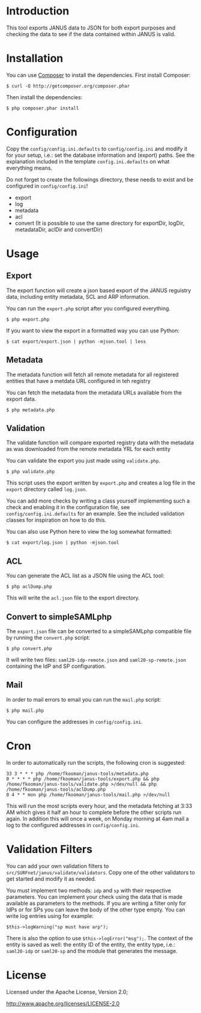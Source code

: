 # Introduction
This tool exports JANUS data to JSON for both export purposes and checking the
data to see if the data contained within JANUS is valid.

# Installation
You can use [Composer](http://getcomposer.org/) to install the dependencies.
First install Composer:

    $ curl -O http://getcomposer.org/composer.phar

Then install the dependencies:

    $ php composer.phar install

# Configuration
Copy the `config/config.ini.defaults` to `config/config.ini` and modify it for
your setup, i.e.: set the database information and (export) paths. See the
explanation included in the template `config.ini.defaults` on what everything
means.

Do not forget to create the followings directory, these needs to exist and be
configured in `config/config.ini`!
- export
- log
- metadata
- acl
- convert
(It is possible to use the same directory for exportDir, logDir, metadataDir, aclDir and convertDir)

# Usage

## Export
The export function will create a json based export of the JANUS reguistry data, including entity metadata, SCL and ARP information.

You can run the `export.php` script after you configured everything.

    $ php export.php

If you want to view the export in a formatted way you can use Python:

    $ cat export/export.json | python -mjson.tool | less

## Metadata
The metadata function will fetch all remote metadata for all registered entities that have a metdata URL configured in teh registry

You can fetch the metadata from the metadata URLs available from the export
data.

    $ php metadata.php

## Validation
The validate function will compare exported registry data with the metadata as was downloaded from the remote metadata YRL for each entity

You can validate the export you just made using `validate.php`.

    $ php validate.php

This script uses the export written by `export.php` and creates a log file in
the `export` directory called `log.json`.

You can add more checks by writing a class yourself implementing such a check
and enabling it in the configuration file, see `config/config.ini.defaults` for
an example. See the included validation classes for inspiration on how to do
this.

You can also use Python here to view the log somewhat formatted:

    $ cat export/log.json | python -mjson.tool

## ACL
You can generate the ACL list as a JSON file using the ACL tool:

    $ php aclDump.php

This will write the `acl.json` file to the export directory.

## Convert to simpleSAMLphp
The `export.json` file can be converted to a simpleSAMLphp compatible file by
running the `convert.php` script:

    $ php convert.php

It will write two files: `saml20-idp-remote.json` and `saml20-sp-remote.json`
containing the IdP and SP configuration.

## Mail
In order to mail errors to email you can run the `mail.php` script:

    $ php mail.php

You can configure the addresses in `config/config.ini`.

# Cron
In order to automatically run the scripts, the following cron is suggested:

    33 3 * * * php /home/fkooman/janus-tools/metadata.php
    0 * * * * php /home/fkooman/janus-tools/export.php && php /home/fkooman/janus-tools/validate.php >/dev/null && php /home/fkooman/janus-tools/aclDump.php
    0 4 * * mon php /home/fkooman/janus-tools/mail.php >/dev/null

This will run the most scripts every hour, and the metadata fetching at 3:33 AM
which gives it half an hour to complete before the other scripts run again. In
addition this will once a week, on Monday morning at 4am mail a log to the
configured addresses in `config/config.ini`.

# Validation Filters
You can add your own validation filters to
`src/SURFnet/janus/validate/validators`. Copy one of the other validators to
get started and modify it as needed.

You must implement two methods: `idp` and `sp` with their respective parameters.
You can implement your check using the data that is made available as
parameters to the methods. If you are writing a filter only for IdPs or for SPs
you can leave the body of the other type empty. You can write log entries
using for example:

    $this->logWarning("sp must have arp");

There is also the option to use `$this->logError("msg");`. The context of the
entity is saved as well: the entity ID of the entity, the entity type, i.e.:
`saml20-idp` or `saml20-sp` and the module that generates the message.

# License
Licensed under the Apache License, Version 2.0;

   http://www.apache.org/licenses/LICENSE-2.0
